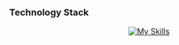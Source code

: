 ### Technology Stack

<!-- https://github.com/tandpfun/skill-icons -->
<div align="center">

[![My Skills](https://skillicons.dev/icons?i=go,java,kotlin,spring,kubernetes,mongodb,postgres,docker,redis,rabbitmq,kafka)](https://skillicons.dev)

</div>


